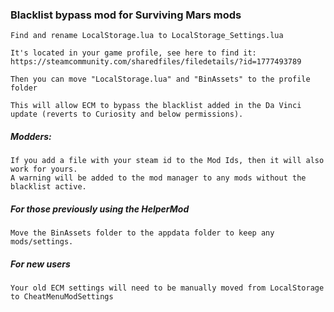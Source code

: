 ### Blacklist bypass mod for Surviving Mars mods

```
Find and rename LocalStorage.lua to LocalStorage_Settings.lua

It's located in your game profile, see here to find it:
https://steamcommunity.com/sharedfiles/filedetails/?id=1777493789

Then you can move "LocalStorage.lua" and "BinAssets" to the profile folder

This will allow ECM to bypass the blacklist added in the Da Vinci update (reverts to Curiosity and below permissions).
```

##### Modders:
```
If you add a file with your steam id to the Mod Ids, then it will also work for yours.
A warning will be added to the mod manager to any mods without the blacklist active.
```



##### For those previously using the HelperMod
```
Move the BinAssets folder to the appdata folder to keep any mods/settings.
```




##### For new users
```
Your old ECM settings will need to be manually moved from LocalStorage to CheatMenuModSettings
```

